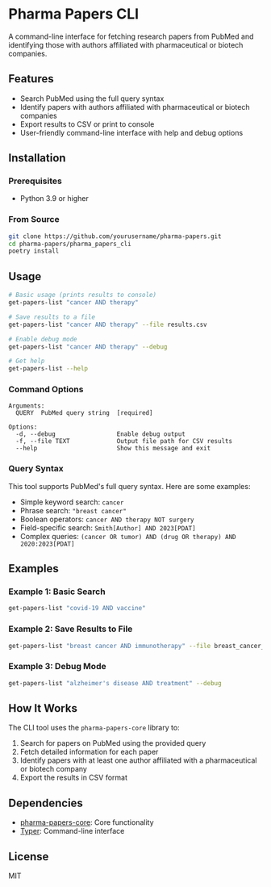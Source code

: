 # Pharma Papers CLI

A command-line interface for fetching research papers from PubMed and identifying those with authors affiliated with pharmaceutical or biotech companies.

## Features

- Search PubMed using the full query syntax
- Identify papers with authors affiliated with pharmaceutical or biotech companies
- Export results to CSV or print to console
- User-friendly command-line interface with help and debug options

## Installation

### Prerequisites

- Python 3.9 or higher

### From Source

```bash
git clone https://github.com/yourusername/pharma-papers.git
cd pharma-papers/pharma_papers_cli
poetry install
```

## Usage

```bash
# Basic usage (prints results to console)
get-papers-list "cancer AND therapy"

# Save results to a file
get-papers-list "cancer AND therapy" --file results.csv

# Enable debug mode
get-papers-list "cancer AND therapy" --debug

# Get help
get-papers-list --help
```

### Command Options

```
Arguments:
  QUERY  PubMed query string  [required]

Options:
  -d, --debug                 Enable debug output
  -f, --file TEXT             Output file path for CSV results
  --help                      Show this message and exit
```

### Query Syntax

This tool supports PubMed's full query syntax. Here are some examples:

- Simple keyword search: `cancer`
- Phrase search: `"breast cancer"`
- Boolean operators: `cancer AND therapy NOT surgery`
- Field-specific search: `Smith[Author] AND 2023[PDAT]`
- Complex queries: `(cancer OR tumor) AND (drug OR therapy) AND 2020:2023[PDAT]`

## Examples

### Example 1: Basic Search

```bash
get-papers-list "covid-19 AND vaccine"
```

### Example 2: Save Results to File

```bash
get-papers-list "breast cancer AND immunotherapy" --file breast_cancer_research.csv
```

### Example 3: Debug Mode

```bash
get-papers-list "alzheimer's disease AND treatment" --debug
```

## How It Works

The CLI tool uses the `pharma-papers-core` library to:

1. Search for papers on PubMed using the provided query
2. Fetch detailed information for each paper
3. Identify papers with at least one author affiliated with a pharmaceutical or biotech company
4. Export the results in CSV format

## Dependencies

- [pharma-papers-core](https://test.pypi.org/project/pharma-papers-core/): Core functionality
- [Typer](https://typer.tiangolo.com/): Command-line interface

## License

MIT